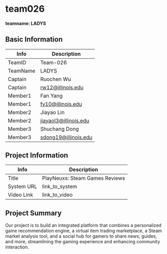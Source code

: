 # team026 
#### teamname: LADYS

## Basic Information

|   Info      |        Description     |
| ----------- | ---------------------- |
| TeamID      |        Team-026        |
| TeamName    |         LADYS          |
| Captain     |       Ruochen Wu       |
| Captain     |  rw12@illinois.edu     |
| Member1     |        Fan Yang        |
| Member1     |   fy10@illinois.edu    |
| Member2     |    Jiayao Lin          |
| Member2     |  jiayaol3@illinois.edu |
| Member3     |    Shuchang Dong       |
| Member3     | sdong19@illinois.edu   |

## Project Information

|   Info      |        Description     |
| ----------- | ---------------------- |
|  Title      |      PlayNeuxs: Steam Games Reviews  |
| System URL  |      link_to_system    |
| Video Link  |      link_to_video     |

## Project Summary
Our project is to build an integrated platform that combines a personalized game recommendation engine, a virtual item trading marketplace, a Steam market analysis tool, and a social hub for gamers to share news, guides, and more, streamlining the gaming experience and enhancing community interaction. 

